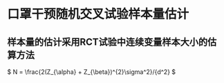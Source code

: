 # 口罩干预随机交叉试验样本量估计

## 样本量的估计采用RCT试验中连续变量样本大小的估算方法
$
N = \frac{2(Z_{\alpha} + Z_{\beta})^{2}\sigma^2}/{d^2}
$